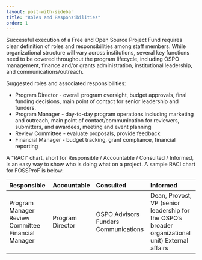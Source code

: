 ```yaml
---
layout: post-with-sidebar
title: "Roles and Responsibilities"
order: 1
---
```


Successful execution of a Free and Open Source Project Fund requires clear definition of roles and responsibilities among staff members. While organizational structure will vary across institutions, several key functions need to be covered throughout the program lifecycle, including OSPO management, finance and/or grants administration, institutional leadership, and communications/outreach.

Suggested roles and associated responsibilities:

* Program Director \- overall program oversight, budget approvals, final funding decisions, main point of contact for senior leadership and funders.  
* Program Manager \- day-to-day program operations including marketing and outreach, main point of contact/communication for reviewers, submitters, and awardees, meeting and event planning   
* Review Committee \- evaluate proposals, provide feedback  
* Financial Manager \- budget tracking, grant compliance, financial reporting

A “RACI” chart, short for Responsible / Accountable / Consulted / Informed, is an easy way to show who is doing what on a project. A sample RACI chart for FOSSProF is below:

| Responsible | Accountable | Consulted | Informed |
| :---- | :---- | :---- | :---- |
| Program Manager Review Committee Financial Manager | Program Director | OSPO Advisors Funders Communications | Dean, Provost, VP (senior leadership for the OSPO’s broader organizational unit)  External affairs |
